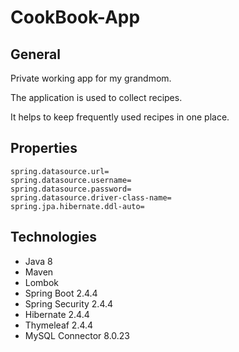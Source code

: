 # CookBook-App
## General
Private working app for my grandmom.

The application is used to collect recipes.

It helps to keep frequently used recipes in one place.

## Properties
```
spring.datasource.url=
spring.datasource.username=
spring.datasource.password=
spring.datasource.driver-class-name=
spring.jpa.hibernate.ddl-auto=
```

## Technologies
<ul>
  <li>Java 8</li>
  <li>Maven</li>
  <li>Lombok</li>
  <li>Spring Boot 2.4.4</li>
  <li>Spring Security 2.4.4</li>
  <li>Hibernate 2.4.4</li>
  <li>Thymeleaf 2.4.4</li>
  <li>MySQL Connector 8.0.23</li>
</ul>

